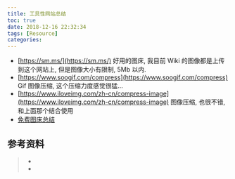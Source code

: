 ```yaml
---
title: 工具性网站总结
toc: true
date: 2018-12-16 22:32:34
tags: [Resource]
categories:
---
```


+ [https://sm.ms/](https://sm.ms/) 好用的图床, 我目前 Wiki 的图像都是上传到这个网站上, 但是图像大小有限制, 5Mb 以内.
+ [https://www.soogif.com/compress](https://www.soogif.com/compress) Gif 图像压缩, 这个压缩力度感觉很猛...
+ [https://www.iloveimg.com/zh-cn/compress-image](https://www.iloveimg.com/zh-cn/compress-image) 图像压缩, 也很不错, 和上面那个结合使用
+ [免费图床总结](https://zhuanlan.zhihu.com/p/35270383)





## 参考资料
> - []()
> - []()

